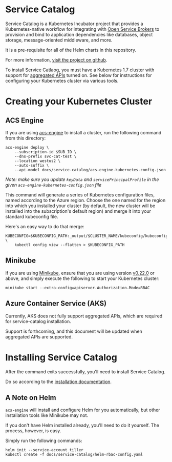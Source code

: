 # Service Catalog

Service Catalog is a Kubernetes Incubator project that provides a
Kubernetes-native workflow for integrating with 
[Open Service Brokers](https://www.openservicebrokerapi.org/) 
to provision and bind to application dependencies like databases, object
storage, message-oriented middleware, and more.

It is a pre-requisite for all of the Helm charts in this repository.

For more information, 
[visit the project on github](https://github.com/kubernetes-incubator/service-catalog).

To install Service Catlaog, you must have a Kubernetes 1.7 cluster with support for 
[aggregated APIs](https://kubernetes.io/docs/concepts/api-extension/apiserver-aggregation/) 
turned on. See below for instructions for configuring your Kubernetes cluster via
various tools.

# Creating your Kubernetes Cluster

## ACS Engine

If you are using [acs-engine](https://github.com/Azure/acs-engine) to install a cluster, run
the following command from this directory:

```console
acs-engine deploy \
    --subscription-id $SUB_ID \
    --dns-prefix svc-cat-test \
    --location westus2 \
    --auto-suffix \
    --api-model docs/service-catalog/acs-engine-kubernetes-config.json
```

_Note: make sure you update `keyData` and `servicePrincipalProfile` in the 
given `acs-engine-kubernetes-config.json` file_

This command will generate a series of Kubernetes configuration files, named
according to the Azure region. Choose the one named for the region into which
you installed your cluster (by default, the new cluster will be installed
into the subscription's default region) and merge it into your
standard kubeconfig file.

Here's an easy way to do that merge:

```console
KUBECONFIG=$KUBECONFIG_PATH:_output/$CLUSTER_NAME/kubeconfig/kubeconfig.$REGION.json \
    kubectl config view --flatten > $KUBECONFIG_PATH
```

## Minikube

If you are using [Minikube](https://github.com/kubernetes/minikube), ensure that you
are using version [v0.22.0](https://github.com/kubernetes/minikube/releases/tag/v0.22.0) or
above, and simply execute the following to start your Kubernetes cluster:


```console
minikube start --extra-config=apiserver.Authorization.Mode=RBAC
```

## Azure Container Service (AKS)

Currently, AKS does not fully support aggregated APIs, which are required for 
service-catalog installation.

Support is forthcoming, and this document will be updated when aggregated APIs 
are supported.

# Installing Service Catalog

After the command exits successfully, you'll need to install Service Catalog.

Do so according to the
[installation documentation](https://github.com/kubernetes-incubator/service-catalog/blob/master/docs/install.md).

## A Note on Helm

`acs-engine` will install and configure Helm for you automatically, but other
installation tools like Minikube may not.

If you don't have Helm installed already, you'll need to do it yourself. The
process, however, is easy.

Simply run the following commands:

```console
helm init --service-account tiller
kubectl create -f docs/service-catalog/helm-rbac-config.yaml
```

